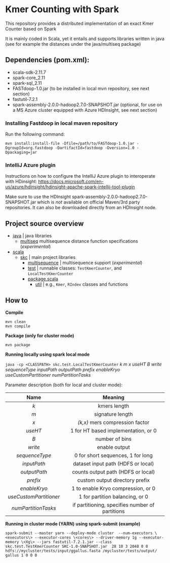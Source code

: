 # Kmer Counting with Spark
This repository provides a distributed implementation of an exact Kmer Counter based on Spark

It is mainly coded in Scala, yet it entails and supports libraries written in java (see for example the distances under the java/multiseq package)

## Dependencies (pom.xml):
- scala-sdk-2.11.7
- spark-core_2.11
- spark-sql_2.11
- FASTdoop-1.0.jar (to be installed in local mvn repository, see next section)
- fastutil-7.2.1
- spark-assembly-2.0.0-hadoop2.7.0-SNAPSHOT.jar (optional, for use on a MS Azure cluster equipped with Azure HDInsight, see next section)


### Installing Fastdoop in local maven repository ###
Run the following command:
```
mvn install:install-file -Dfile=/path/to/FASTdoop-1.0.jar -DgroupId=org.fastdoop -DartifactId=fastdoop -Dversion=1.0 -Dpackaging=jar
```


### IntelliJ Azure plugin ###

Instructions on how to configure the IntelliJ Azure plugin to interoperate with HDinsight:
https://docs.microsoft.com/en-us/azure/hdinsight/hdinsight-apache-spark-intellij-tool-plugin

Make sure to use the HDInsight spark-assembly-2.0.0-hadoop2.7.0-SNAPSHOT.jar which is *not*
available on official Maven/3rd party repositories.
It can also be downloaded directly from an HDInsight node.


## Project source overview ##

 
* [java](./src/java) | java libraries
   * [multiseq](./src/java/multiseq) multisequence distance function specifications (_experimental_)
* [scala](./src/scala) 
   * [skc](./src/scala/skc) | main project libraries
       * [multisequence](./src/scala/skc/multisequence) | multisequence support (_experimental_)
       * [test](./src/scala/skc/test) | runnable classes: `TestKmerCounter`, and `LocalTestKmerCounter`
       * [package.scala](./src/scala/skc/package.scala)
           * [util](./src/scala/skc/package.scala.util) | e.g., `Kmer`, `RIndex` classes and functions


## How to ##

**Compile**
```
mvn clean
mvn compile
```

**Package (only for cluster mode)**
```
mvn package
```

**Running locally using spark local mode**



`java -cp <CLASSPATH> skc.test.LocalTestKmerCounter` _k m x useHT B write sequenceType inputPath outputPath prefix enableKryo useCustomPartitioner numPartitionTasks_

Parameter description (both for local and cluster mode):

| Name        | Meaning  |
| :-------------: |:-------------:|
|_k_ | kmers length|
|_m_ | signature length|
|_x_| _(k,x)_ mers compression factor|
|_useHT_ | 1 for HT based implementation, or 0|
|_B_| number of bins|
|_write_| enable output|
|_sequenceType_| 0 for short sequences, 1 for long|
|_inputPath_| dataset input path (HDFS or local)|
|_outputPath_| counts output path (HDFS or local)|
|_prefix_|custom output directory prefix|
|_enableKryo_| 1 to enable Kryo compression, or 0|
|_useCustomPartitioner_| 1 for partition balancing, or 0|
|_numPartitionTasks_| if partitioning, specifies number of partitions|


**Running in cluster mode (YARN) using spark-submit (example)**

```
spark-submit --master yarn --deploy-mode cluster  --num-executors \<executors\> --executor-cores \<cores\> --driver-memory 1g --executor-memory \<Xg\> --jars fastutil-7.2.1.jar --class skc.test.TestKmerCounter SKC-1.0-SNAPSHOT.jar  28 10 3 2048 0 0 hdfs://mycluster/tests/input/ggallus.fasta /mycluster/tests/output/ gallus 1 0 0 0

```


